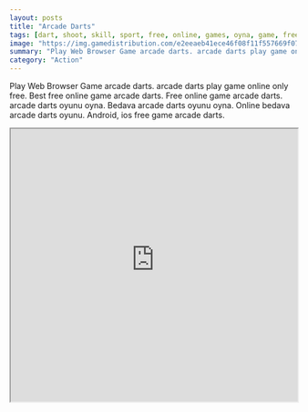 ```yaml
---
layout: posts
title: "Arcade Darts"
tags: [dart, shoot, skill, sport, free, online, games, oyna, game, free, games, play, play, games]
image: "https://img.gamedistribution.com/e2eeaeb41ece46f08f11f557669f0760-512x340.jpeg"
summary: "Play Web Browser Game arcade darts. arcade darts play game online only free. Best free online game arcade darts. Free online game arcade darts. arcade darts oyunu oyna. Bedava arcade darts oyunu oyna. Online bedava arcade darts oyunu. Android, ios free game arcade darts."
category: "Action"
---
```


Play Web Browser Game arcade darts. arcade darts play game online only free. Best free online game arcade darts. Free online game arcade darts. arcade darts oyunu oyna. Bedava arcade darts oyunu oyna. Online bedava arcade darts oyunu. Android, ios free game arcade darts.

<iframe width="100%" height="480px;" src="https://html5.gamedistribution.com/e2eeaeb41ece46f08f11f557669f0760/"></iframe>